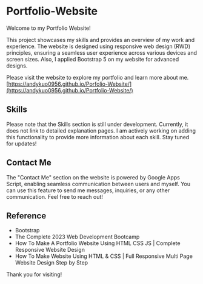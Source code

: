 # Portfolio-Website
Welcome to my Portfolio Website!

This project showcases my skills and provides an overview of my work and experience. The website is designed using responsive web design (RWD) principles, ensuring a seamless user experience across various devices and screen sizes. Also, I applied Bootstrap 5 on my website for advanced designs.

Please visit the website to explore my portfolio and learn more about me.
[https://andykuo0956.github.io/Porfolio-Website/](https://andykuo0956.github.io/Portfolio-Website/)

## Skills
Please note that the Skills section is still under development. Currently, it does not link to detailed explanation pages. I am actively working on adding this functionality to provide more information about each skill. Stay tuned for updates!

## Contact Me
The "Contact Me" section on the website is powered by Google Apps Script, enabling seamless communication between users and myself. You can use this feature to send me messages, inquiries, or any other communication. Feel free to reach out!

## Reference
- Bootstrap
- The Complete 2023 Web Development Bootcamp
- How To Make A Portfolio Website Using HTML CSS JS | Complete Responsive Website Design
- How To Make Website Using HTML & CSS | Full Responsive Multi Page Website Design Step by Step

Thank you for visiting!
